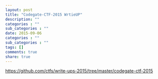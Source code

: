 ```yaml
---
layout: post
title: "Codegate-CTF-2015 WrtieUP"
description: ""
categories : ""
sub_categories : ""
date: 2015-09-06
categories : ""
sub_categories : ""
tags: []
comments: true
share: true
---
```


https://github.com/ctfs/write-ups-2015/tree/master/codegate-ctf-2015


